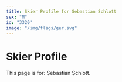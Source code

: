 ```yaml
---
title: Skier Profile for Sebastian Schlott
sex: "M"
id: "3320"
image: "/img/flags/ger.svg" 
---
```


# Skier Profile

This page is for: Sebastian Schlott.
    
